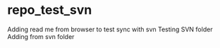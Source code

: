 repo_test_svn
=============
Adding read me from browser to test sync with svn
Testing SVN folder
Adding from svn folder 
